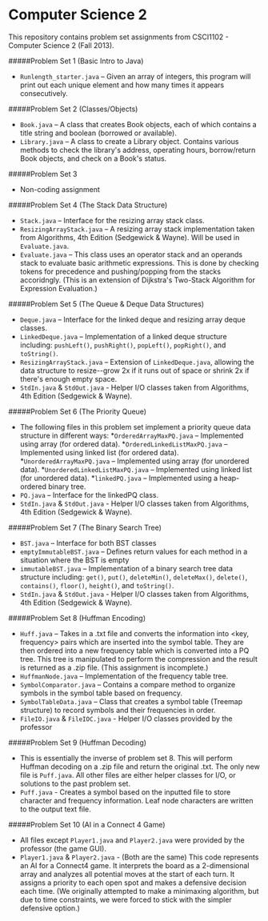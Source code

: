 Computer Science 2
==================

This repository contains problem set assignments from CSCI1102 - Computer Science 2 (Fall 2013).

#####Problem Set 1 (Basic Intro to Java)
* `Runlength_starter.java` – Given an array of integers, this program will print out each unique element and how many times it appears consecutively.

#####Problem Set 2 (Classes/Objects)
* `Book.java` – A class that creates Book objects, each of which contains a title string and boolean (borrowed or available).
* `Library.java` – A class to create a Library object. Contains various methods to check the library's address, operating hours, borrow/return Book objects, and check on a Book's status.

#####Problem Set 3
* Non-coding assignment

#####Problem Set 4 (The Stack Data Structure)
* `Stack.java` – Interface for the resizing array stack class.
* `ResizingArrayStack.java` – A resizing array stack implementation taken from Algorithms, 4th Edition (Sedgewick & Wayne). Will be used in `Evaluate.java`. 
* `Evaluate.java` – This class uses an operator stack and an operands stack to evaluate basic arithmetic expressions. This is done by checking tokens for precedence and pushing/popping from the stacks accoridngly. (This is an extension of Dijkstra's Two-Stack Algorithm for Expression Evaluation.)

#####Problem Set 5 (The Queue & Deque Data Structures)
* `Deque.java` – Interface for the linked deque and resizing array deque classes.
* `LinkedDeque.java` – Implementation of a linked deque structure including: `pushLeft()`, `pushRight()`, `popLeft()`, `popRight()`, and `toString()`.
* `ResizingArrayStack.java` – Extension of `LinkedDeque.java`, allowing the data structure to resize--grow 2x if it runs out of space or shrink 2x if there's enough empty space.
* `StdIn.java` & `StdOut.java` - Helper I/O classes taken from Algorithms, 4th Edition (Sedgewick & Wayne).

#####Problem Set 6 (The Priority Queue)
* The following files in this problem set implement a priority queue data structure in different ways:
	*`OrderedArrayMaxPQ.java` – Implemented using array (for ordered data).
	*`OrderedLinkedListMaxPQ.java` – Implemented using linked list (for ordered data).
	*`UnorderedArrayMaxPQ.java` – Implemented using array (for unordered data).
	*`UnorderedLinkedListMaxPQ.java` – Implemented using linked list (for unordered data).
	*`linkedPQ.java` – Implemented using a heap-ordered binary tree.
* `PQ.java` – Interface for the linkedPQ class.
* `StdIn.java` & `StdOut.java` - Helper I/O classes taken from Algorithms, 4th Edition (Sedgewick & Wayne).

#####Problem Set 7 (The Binary Search Tree)
* `BST.java` – Interface for both BST classes
* `emptyImmutableBST.java` – Defines return values for each method in a situation where the BST is empty
* `immutableBST.java` – Implementation of a binary search tree data structure including: `get()`, `put()`, `deleteMin()`, `deleteMax()`, `delete()`, `contains()`, `floor()`, `height()`, and `toString()`.
* `StdIn.java` & `StdOut.java` - Helper I/O classes taken from Algorithms, 4th Edition (Sedgewick & Wayne).

#####Problem Set 8 (Huffman Encoding)
* `Huff.java` – Takes in a .txt file and converts the information into <key, frequency> pairs which are inserted into the symbol table. They are then ordered into a new frequency table which is converted into a PQ tree. This tree is manipulated to perform the compression and the result is returned as a .zip file. (This assignment is incomplete.)
* `HuffmanNode.java` – Implementation of the frequency table tree. 
* `SymbolComparator.java` – Contains a compare method to organize symbols in the symbol table based on frequency.
* `SymbolTableData.java` – Class that creates a symbol table (Treemap structure) to record symbols and their frequencies in order. 
* `FileIO.java` & `FileIOC.java` - Helper I/O classes provided by the professor

#####Problem Set 9 (Huffman Decoding)
* This is essentially the inverse of problem set 8. This will perform Huffman decoding on a .zip file and return the original .txt. The only new file is `Puff.java`. All other files are either helper classes for I/O, or solutions to the past problem set. 
* `Puff.java` - Creates a symbol based on the inputted file to store character and frequency information. Leaf node characters are written to the output text file. 

#####Problem Set 10 (AI in a Connect 4 Game)
* All files except `Player1.java` and `Player2.java` were provided by the professor (the game GUI).
* `Player1.java` & `Player2.java` - (Both are the same) This code represents an AI for a Connect4 game. It interprets the board as a 2-dimensional array and analyzes all potential moves at the start of each turn. It assigns a priority to each open spot and makes a defensive decision each time. (We originally attempted to make a minimaxing algorithm, but due to time constraints, we were forced to stick with the simpler defensive option.)


